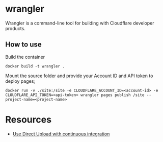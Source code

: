 # wrangler
Wrangler is a command-line tool for building with Cloudflare developer products.

## How to use
Build the container
```
docker build -t wrangler .
```

Mount the source folder and provide your Account ID and API token to deploy pages;
```
docker run -v ./site:/site -e CLOUDFLARE_ACCOUNT_ID=<account-id> -e CLOUDFLARE_API_TOKEN=<api-token> wrangler pages publish /site --project-name=<project-name>
```

# Resources
* [Use Direct Upload with continuous integration](https://developers.cloudflare.com/pages/how-to/use-direct-upload-with-continuous-integration/)

